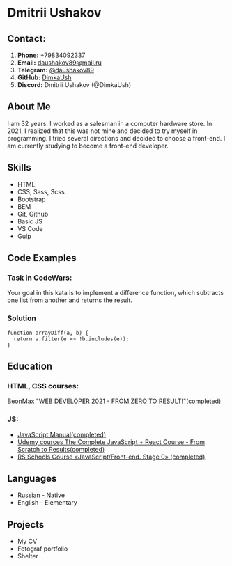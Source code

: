 # Dmitrii Ushakov

## Contact:

1. **Phone:** +79834092337
2. **Email:** daushakov89@mail.ru
3. **Telegram:** [@daushakov89](https://t.me/daushakov89)
4. **GitHub:** [DimkaUsh](https://github.com/DimkaUsh)
5. **Discord:** Dmitrii Ushakov (@DimkaUsh)

## About Me

I am 32 years. I worked as a salesman in a computer hardware store. In 2021, I realized that this was not mine and decided to try myself in programming. I tried several directions and decided to choose a front-end. I am currently studying to become a front-end developer.

## Skills

- HTML
- CSS, Sass, Scss
- Bootstrap
- BEM
- Git, Github
- Basic JS
- VS Code
- Gulp

## Code Examples

### Task in CodeWars:

Your goal in this kata is to implement a difference function, which subtracts one list from another and returns the result.

### Solution

```
function arrayDiff(a, b) {
  return a.filter(e => !b.includes(e));
}
```

## Education

### HTML, CSS courses:

[BeonMax "WEB DEVELOPER 2021 - FROM ZERO TO RESULT!"(completed)](https://beonmax.com/courses/web-razrabotchik/)

### JS:

- [JavaScript Manual(completed)](https://learn.javascript.ru)
- [Udemy cources The Complete JavaScript + React Course - From Scratch to Results(completed)](https://www.udemy.com/course/javascript_full/)
- [RS Schools Course «JavaScript/Front-end. Stage 0» (completed)](https://rs.school)

## Languages

- Russian - Native
- English - Elementary

## Projects

- My CV
- Fotograf portfolio
- Shelter
